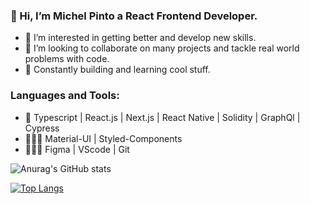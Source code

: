 ### 👋 Hi, I’m Michel Pinto a React Frontend Developer.

- 👀 I’m interested in getting better and develop new skills.
- 💞️ I’m looking to collaborate on many projects and tackle real world problems with code.
- 🚀 Constantly building and learning cool stuff.


### Languages and Tools: 

 - 🚀 Typescript | React.js | Next.js | React Native | Solidity | GraphQl | Cypress
 - 👨🏾‍🎨 Material-UI | Styled-Components
 - 👨🏾‍💻 Figma | VScode | Git
 
 
 ![Anurag's GitHub stats](https://github-readme-stats.vercel.app/api?username=MichelPinto&show_icons=true&theme=radical)
 
 [![Top Langs](https://github-readme-stats.vercel.app/api/top-langs/?username=MichelPinto&layout=compact)](https://github.com/anuraghazra/github-readme-stats)





<!---
Michelpinto/Michelpinto is a ✨ special ✨ repository because its `README.md` (this file) appears on your GitHub profile.
You can click the Preview link to take a look at your changes.
--->
